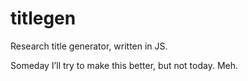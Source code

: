 # titlegen
Research title generator, written in JS.

Someday I’ll try to make this better, but not today. Meh.
